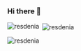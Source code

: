 ### Hi there 👋


 <p><img align="left" src="https://github-readme-stats.vercel.app/api/top-langs?username=resdenia&show_icons=true&locale=en&layout=compact" alt="resdenia" /></p>

<p>&nbsp;<img align="center" src="https://github-readme-stats.vercel.app/api?username=resdenia&show_icons=true&locale=en" alt="resdenia" /></p>

<p><img align="center" src="https://github-readme-streak-stats.herokuapp.com/?user=resdenia&" alt="resdenia" /></p>

<!--
**resdenia/resdenia** is a ✨ _special_ ✨ repository because its `README.md` (this file) appears on your GitHub profile.

Here are some ideas to get you started:

- 🔭 I’m currently working on ...
- 🌱 I’m currently learning ...
- 👯 I’m looking to collaborate on ...
- 🤔 I’m looking for help with ...
- 💬 Ask me about ...
- 📫 How to reach me: ...
- 😄 Pronouns: ...
- ⚡ Fun fact: ...
-->
